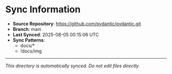# Sync Information

- **Source Repository**: https://github.com/pydantic/pydantic.git
- **Branch**: main
- **Last Synced**: 2025-08-05 00:15:06 UTC
- **Sync Patterns**:
  - docs/*
  - !docs/img

---
*This directory is automatically synced. Do not edit files directly.*

